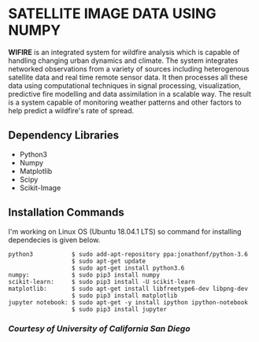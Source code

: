 # SATELLITE IMAGE DATA USING NUMPY
**WIFIRE** is an integrated system for wildfire analysis which is capable of handling changing urban dynamics and climate. The system integrates networked observations from a variety of sources including heterogenous satellite data and real time remote sensor data. It then processes all these data using computational techniques in signal processing, visualization, predictive fire modelling and data assimilation in a scalable way. The result is a system capable of monitoring weather patterns and other factors to help predict a wildfire's rate of spread.

## Dependency Libraries
* Python3
* Numpy
* Matplotlib
* Scipy
* Scikit-Image

## Installation Commands
I'm working on Linux OS (Ubuntu 18.04.1 LTS) so command for installing dependecies is given below.

```
python3           $ sudo add-apt-repository ppa:jonathonf/python-3.6
                  $ sudo apt-get update
                  $ sudo apt-get install python3.6
numpy:            $ sudo pip3 install numpy
scikit-learn:     $ sudo pip3 install -U scikit-learn
matplotlib:       $ sudo apt-get install libfreetype6-dev libpng-dev
                  $ sudo pip3 install matplotlib
jupyter notebook: $ sudo apt-get -y install ipython ipython-notebook
                  $ sudo pip3 install jupyter
```
### *Courtesy of University of California San Diego*
